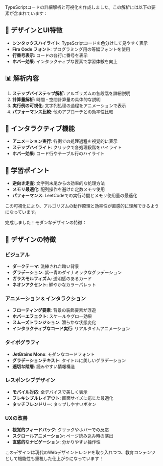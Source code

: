 TypeScriptコードの詳細解析と可視化を作成しました。この解析には以下の要素が含まれています：

## 🎨 **デザインとUI特徴**
- **シンタックスハイライト**: TypeScriptコードを色分けして見やすく表示
- **Fira Code フォント**: プログラミング用の等幅フォントを使用
- **行番号表示**: コードの各行に番号を表示
- **ホバー効果**: インタラクティブな要素で学習体験を向上

## 📊 **解析内容**
1. **ステップバイステップ解析**: アルゴリズムの各段階を詳細説明
2. **計算量解析**: 時間・空間計算量の具体的な説明
3. **実行例の可視化**: 文字列処理の過程をアニメーションで表示
4. **パフォーマンス比較**: 他のアプローチとの効率性比較

## 🚀 **インタラクティブ機能**
- **アニメーション実行**: 各例での処理過程を視覚的に表示
- **ステップハイライト**: クリックで各処理段階をハイライト
- **ホバー効果**: コード行やテーブル行のハイライト

## 🎯 **学習ポイント**
- **逆向き走査**: 文字列末尾からの効率的な処理方法
- **メモリ最適化**: 配列操作を避けた定数メモリ使用
- **パフォーマンス**: LeetCodeでの実行時間とメモリ使用量の最適化

この可視化により、アルゴリズムの動作原理と効率性が直感的に理解できるようになっています。

完成しました！モダンなデザインの特徴：

## 🎨 デザインの特徴

### **ビジュアル**
- **ダークテーマ**: 洗練された暗い背景
- **グラデーション**: 紫〜青のダイナミックなグラデーション
- **ガラスモルフィズム**: 透明感のあるカード
- **ネオンアクセント**: 鮮やかなカラーパレット

### **アニメーション & インタラクション**
- **フローティング要素**: 背景の装飾要素が浮遊
- **ホバーエフェクト**: スケールやグロー効果
- **スムーズトランジション**: 滑らかな状態変化
- **インタラクティブなコード実行**: リアルタイムアニメーション

### **タイポグラフィ**
- **JetBrains Mono**: モダンなコードフォント
- **グラデーションテキスト**: タイトルに美しいグラデーション
- **適切な階層**: 読みやすい情報構造

### **レスポンシブデザイン**
- **モバイル対応**: 全デバイスで美しく表示
- **フレキシブルレイアウト**: 画面サイズに応じた最適化
- **タッチフレンドリー**: タップしやすいボタン

### **UXの改善**
- **視覚的フィードバック**: クリックやホバーでの反応
- **スクロールアニメーション**: ページ読み込み時の演出
- **直感的なナビゲーション**: 分かりやすい操作性

このデザインは現代のWebデザイントレンドを取り入れつつ、教育コンテンツとして機能性も重視した仕上がりになっています！